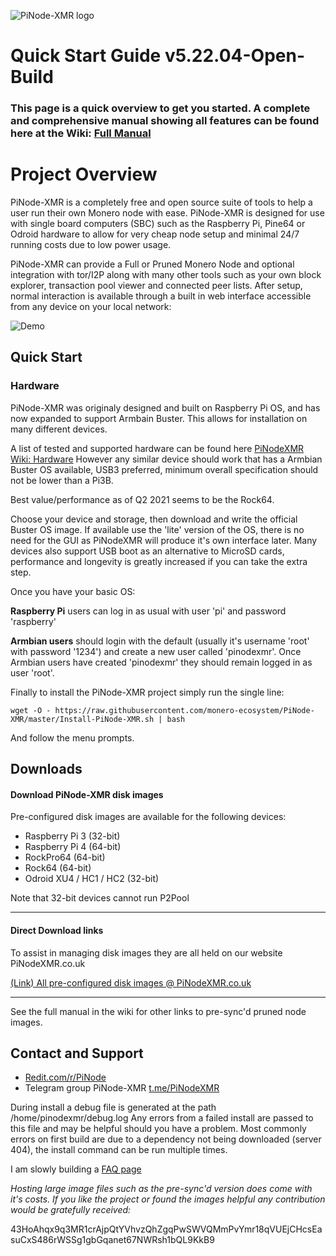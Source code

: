![PiNode-XMR logo](https://github.com/monero-ecosystem/PiNode-XMR/blob/master/Screenshots/PiNode-XMR%20logo.jpg)
# Quick Start Guide v5.22.04-Open-Build		
### This page is a quick overview to get you started. A complete and comprehensive manual showing all features can be found here at the Wiki: [Full Manual](https://github.com/monero-ecosystem/PiNode-XMR/wiki/Manual)

# Project Overview

PiNode-XMR is a completely free and open source suite of tools to help a user run their own Monero node with ease. PiNode-XMR is designed for use with single board computers (SBC) such as the Raspberry Pi, Pine64 or Odroid hardware to allow for very cheap node setup and minimal 24/7 running costs due to low power usage.

PiNode-XMR can provide a Full or Pruned Monero Node and optional integration with tor/I2P along with many other tools such as your own block explorer, transaction pool viewer and connected peer lists. After setup, normal interaction is available through a built in web interface accessible from any device on your local network:

![Demo](https://github.com/monero-ecosystem/PiNode-XMR/blob/master/Screenshots/PiNodeXMR_demo.gif)

## Quick Start

### Hardware
PiNode-XMR was originaly designed and built on Raspberry Pi OS, and has now expanded to support Armbain Buster. This allows for installation on many different devices.

A list of tested and supported hardware can be found here [PiNodeXMR Wiki: Hardware](https://github.com/monero-ecosystem/PiNode-XMR/wiki/Hardware)
However any similar device should work that has a Armbian Buster OS available, USB3 preferred, minimum overall specification should not be lower than a Pi3B.

Best value/performance as of Q2 2021 seems to be the Rock64.

Choose your device and storage, then download and write the official Buster OS image. If available use the 'lite' version of the OS, there is no need for the GUI as PiNodeXMR will produce it's own interface later. Many devices also support USB boot as an alternative to MicroSD cards, performance and longevity is greatly increased if you can take the extra step.

Once you have your basic OS:

**Raspberry Pi** users can log in as usual with user 'pi' and password 'raspberry'

**Armbian users** should login with the default (usually it's username 'root' with password '1234') and create a new user called 'pinodexmr'. Once Armbian users have created 'pinodexmr' they should remain logged in as user 'root'.

Finally to install the PiNode-XMR project simply run the single line:

`wget -O - https://raw.githubusercontent.com/monero-ecosystem/PiNode-XMR/master/Install-PiNode-XMR.sh | bash`

And follow the menu prompts.



## Downloads
#### Download PiNode-XMR disk images 

Pre-configured disk images are available for the following devices:
* Raspberry Pi 3 (32-bit)
* Raspberry Pi 4 (64-bit)
* RockPro64 (64-bit)
* Rock64 (64-bit)
* Odroid XU4 / HC1 / HC2 (32-bit)

Note that 32-bit devices cannot run P2Pool

____
#### Direct Download links

To assist in managing disk images they are all held on our website PiNodeXMR.co.uk

[(Link) All pre-configured disk images @ PiNodeXMR.co.uk](https://www.pinode.co.uk/downloads)

____

See the full manual in the wiki for other links to pre-sync'd pruned node images.

## Contact and Support

* [Redit.com/r/PiNode](https://www.reddit.com/r/pinode/)
* Telegram group PiNode-XMR [t.me/PiNodeXMR](https://t.me/PiNodeXMR)

During install a debug file is generated at the path /home/pinodexmr/debug.log  Any errors from a failed install are passed to this file and may be helpful should you have a problem. Most commonly errors on first build are due to a dependency not being downloaded (server 404), the install command can be run multiple times.

I am slowly building a [FAQ page](https://github.com/monero-ecosystem/PiNode-XMR/wiki/FAQ)

*Hosting large image files such as the pre-sync'd version does come with it's costs. If you like the project or found the images helpful any contribution would be gratefully received:*

43HoAhqx9q3MR1crAjpQtYVhvzQhZgqPwSWVQMmPvYmr18qVUEjCHcsEasuCxS486rWSSg1gbGqanet67NWRsh1bQL9KkB9
